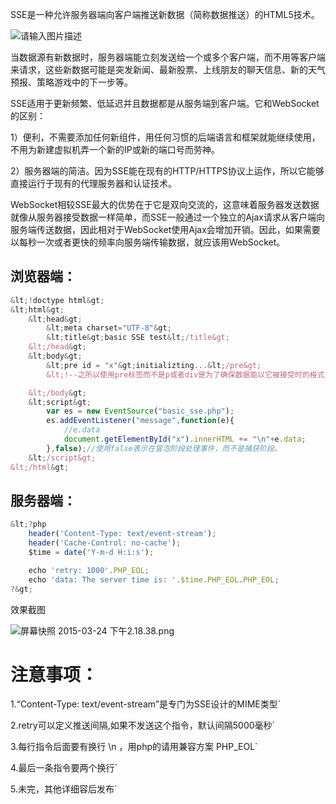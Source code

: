
SSE是一种允许服务器端向客户端推送新数据（简称数据推送）的HTML5技术。

![请输入图片描述](http://bbs.html5cn.org/data/attachment/forum/201503/23/154252lgtq0fb9ifsggbbt.png)

当数据源有新数据时，服务器端能立刻发送给一个或多个客户端，而不用等客户端来请求，这些新数据可能是突发新闻、最新股票、上线朋友的聊天信息、新的天气预报、策略游戏中的下一步等。

SSE适用于更新频繁、低延迟并且数据都是从服务端到客户端。它和WebSocket的区别：

1）便利，不需要添加任何新组件，用任何习惯的后端语言和框架就能继续使用，不用为新建虚拟机弄一个新的IP或新的端口号而劳神。

2）服务器端的简洁。因为SSE能在现有的HTTP/HTTPS协议上运作，所以它能够直接运行于现有的代理服务器和认证技术。

WebSocket相较SSE最大的优势在于它是双向交流的，这意味着服务器发送数据就像从服务器接受数据一样简单，而SSE一般通过一个独立的Ajax请求从客户端向服务端传送数据，因此相对于WebSocket使用Ajax会增加开销。因此，如果需要以每秒一次或者更快的频率向服务端传输数据，就应该用WebSocket。
## 浏览器端：
```javascript
&lt;!doctype html&gt;
&lt;html&gt;
    &lt;head&gt;
        &lt;meta charset="UTF-8"&gt;
        &lt;title&gt;basic SSE test&lt;/title&gt;
    &lt;/head&gt;
    &lt;body&gt;
        &lt;pre id = "x"&gt;initializting...&lt;/pre&gt;
        &lt;!--之所以使用pre标签而不是p或者div是为了确保数据能以它被接受时的格式呈现，而不会修改或格式化--&gt;

    &lt;/body&gt;
    &lt;script&gt;
        var es = new EventSource("basic_sse.php");
        es.addEventListener("message",function(e){
            //e.data
            document.getElementById("x").innerHTML += "\n"+e.data;
        },false);//使用false表示在冒泡阶段处理事件，而不是捕获阶段。
    &lt;/script&gt;
&lt;/html&gt;
```
## 服务器端：
```javascript
&lt;?php
    header('Content-Type: text/event-stream');
    header('Cache-Control: no-cache');
    $time = date('Y-m-d H:i:s');

    echo 'retry: 1000'.PHP_EOL;
    echo 'data: The server time is: '.$time.PHP_EOL.PHP_EOL;
?&gt;
```

效果截图

![屏幕快照 2015-03-24 下午2.18.38.png](http://log.fyscu.com/usr/uploads/2015/03/2566330320.png)

# 注意事项：

> 
1.“Content-Type: text/event-stream”是专门为SSE设计的MIME类型`

2.retry可以定义推送间隔,如果不发送这个指令，默认间隔5000毫秒`

3.每行指令后面要有换行 \n ，用php的请用兼容方案 PHP_EOL`

4.最后一条指令要两个换行`

5.未完，其他详细容后发布`

